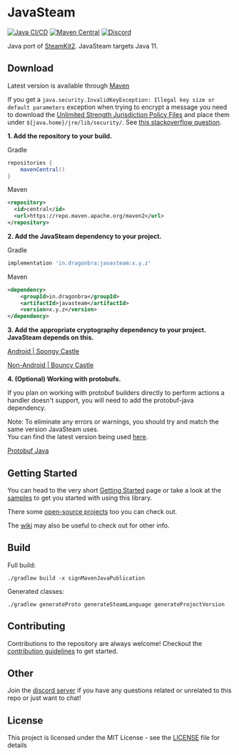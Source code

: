 # JavaSteam
[![Java CI/CD](https://github.com/Longi94/JavaSteam/actions/workflows/javasteam-build-push.yml/badge.svg)](https://github.com/Longi94/JavaSteam/actions/workflows/javasteam-build.yml)
[![Maven Central](https://img.shields.io/maven-central/v/in.dragonbra/javasteam)](https://mvnrepository.com/artifact/in.dragonbra/javasteam)
[![Discord](https://img.shields.io/discord/420907597906968586.svg)](https://discord.gg/8F2JuTu)

Java port of [SteamKit2](https://github.com/SteamRE/SteamKit). JavaSteam targets Java 11.

## Download

Latest version is available through [Maven](https://mvnrepository.com/artifact/in.dragonbra/javasteam)

If you get a `java.security.InvalidKeyException: Illegal key size or default parameters` exception when trying to encrypt a message you need to download the [Unlimited Strength Jurisdiction Policy Files](http://www.oracle.com/technetwork/java/javase/downloads/jce8-download-2133166.html) and place them under `${java.home}/jre/lib/security/`. See [this stackoverflow question](https://stackoverflow.com/questions/6481627/java-security-illegal-key-size-or-default-parameters).

**1. Add the repository to your build.**

Gradle
```groovy
repositories {
    mavenCentral()
}
```

Maven
```xml
<repository>
  <id>central</id>
  <url>https://repo.maven.apache.org/maven2</url>
</repository>
```

**2. Add the JavaSteam dependency to your project.**

Gradle
```groovy
implementation 'in.dragonbra:javasteam:x.y.z'
```

Maven
```xml
<dependency>
    <groupId>in.dragonbra</groupId>
    <artifactId>javasteam</artifactId>
    <version>x.y.z</version>
</dependency>
```

**3. Add the appropriate cryptography dependency to your project. JavaSteam depends on this.**

[Android | Spongy Castle](https://mvnrepository.com/artifact/com.madgag.spongycastle/prov)

[Non-Android | Bouncy Castle](https://mvnrepository.com/artifact/org.bouncycastle/bcprov-jdk18on)

**4. (Optional) Working with protobufs.**

If you plan on working with protobuf builders directly to perform actions a handler doesn't support, you will need to add the protobuf-java dependency.

Note: To eliminate any errors or warnings, you should try and match the same version JavaSteam uses.<br>You can find the latest version being used [here](https://github.com/Longi94/JavaSteam/blob/master/gradle/libs.versions.toml).

[Protobuf Java](https://mvnrepository.com/artifact/com.google.protobuf/protobuf-java)

## Getting Started

You can head to the very short [Getting Started](https://github.com/Longi94/JavaSteam/wiki/Getting-started) page or take a look at the [samples](https://github.com/Longi94/JavaSteam/tree/master/javasteam-samples/src/main/java/in/dragonbra/javasteamsamples) to get you started with using this library. 

There some [open-source projects](https://github.com/Longi94/JavaSteam/wiki/Samples) too you can check out.

The [wiki](https://github.com/Longi94/JavaSteam/wiki) may also be useful to check out for other info.

## Build

Full build:<br>

```./gradlew build -x signMavenJavaPublication```

Generated classes:<br>

```./gradlew generateProto generateSteamLanguage generateProjectVersion```

## Contributing

Contributions to the repository are always welcome! Checkout the [contribution guidelines](CONTRIBUTING.md) to get started.

## Other

Join the [discord server](https://discord.gg/8F2JuTu) if you have any questions related or unrelated to this repo or just want to chat!

## License

This project is licensed under the MIT License - see the [LICENSE](LICENSE) file for details
